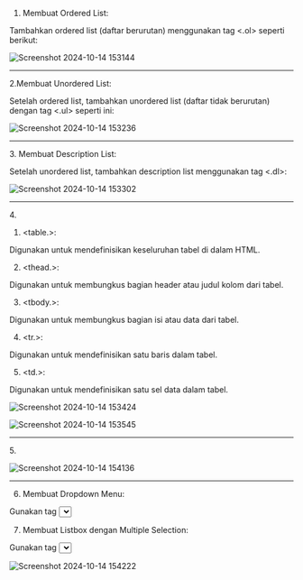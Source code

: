1. Membuat Ordered List:



Tambahkan ordered list (daftar berurutan) menggunakan tag <.ol> seperti berikut:


![Screenshot 2024-10-14 153144](https://github.com/user-attachments/assets/7b6fd3d4-262e-4115-b783-47cc12648d71)
<hr>
2.Membuat Unordered List:



Setelah ordered list, tambahkan unordered list (daftar tidak berurutan) dengan tag <.ul> seperti ini:


![Screenshot 2024-10-14 153236](https://github.com/user-attachments/assets/5d1bcae2-4214-44d1-8472-9b332f8ba630)
<hr>
3. Membuat Description List:



Setelah unordered list, tambahkan description list menggunakan tag <.dl>:


![Screenshot 2024-10-14 153302](https://github.com/user-attachments/assets/1b13d6de-844e-4bbf-be81-d0138234b0d7)
<hr>
4. 

1. <table.></table>:

Digunakan untuk mendefinisikan keseluruhan tabel di dalam HTML.

2. <thead.></thead>:

Digunakan untuk membungkus bagian header atau judul kolom dari tabel.

3. <tbody.></tbody>:

Digunakan untuk membungkus bagian isi atau data dari tabel.

4. <tr.></tr>:

Digunakan untuk mendefinisikan satu baris dalam tabel.

5. <td.></td>:

Digunakan untuk mendefinisikan satu sel data dalam tabel.

![Screenshot 2024-10-14 153424](https://github.com/user-attachments/assets/0f9169fa-e5b5-4645-9e89-b7eb1de82bd3)

![Screenshot 2024-10-14 153545](https://github.com/user-attachments/assets/7e89e81f-69aa-471a-9ba0-81fb186a3720)
<hr>
5. 

![Screenshot 2024-10-14 154136](https://github.com/user-attachments/assets/4099f957-7314-453f-808b-d8b4b52a26ff)
<hr>

6. Membuat Dropdown Menu:

Gunakan tag <select> untuk membuat dropdown menu dengan opsi-opsi di dalamnya. Tambahkan atribut name untuk memberikan nama pada field dropdown.

7. Membuat Listbox dengan Multiple Selection:

Gunakan tag <select> dengan atribut multiple untuk membuat listbox yang memungkinkan pengguna memilih lebih dari satu opsi. Atribut size menentukan berapa banyak opsi yang terlihat di layar.

![Screenshot 2024-10-14 154222](https://github.com/user-attachments/assets/f0f7026d-5e7a-4495-8d85-90c937610604)

